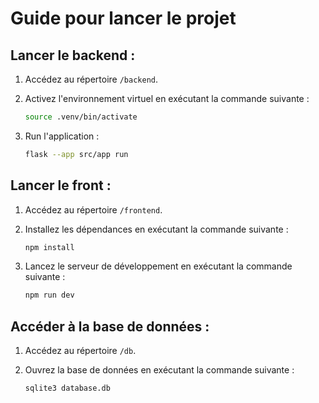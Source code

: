 # Guide pour lancer le projet

## Lancer le backend :

1. Accédez au répertoire `/backend`.

2. Activez l'environnement virtuel en exécutant la commande suivante :
    ```bash
    source .venv/bin/activate
    ```

3. Run l'application :
    ```bash
    flask --app src/app run
    ```

## Lancer le front :

1. Accédez au répertoire `/frontend`.

2. Installez les dépendances en exécutant la commande suivante :
    ```bash
    npm install
    ```

3. Lancez le serveur de développement en exécutant la commande suivante :
    ```bash
    npm run dev
    ```

## Accéder à la base de données :

1. Accédez au répertoire `/db`.

2. Ouvrez la base de données en exécutant la commande suivante :
    ```bash
    sqlite3 database.db
    ```